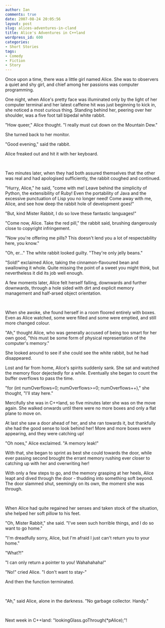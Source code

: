 ```yaml
---
author: Ian
comments: true
date: 2007-08-24 20:05:56
layout: post
slug: alices-adventures-in-cland
title: Alice's Adventures in C++land
wordpress_id: 600
categories:
- Short Stories
tags:
- Comedy
- Fiction
- Story
---
```


<div>
<p>Once upon a time, there was a little girl named Alice. She was to observers a quiet and shy girl, and chief among her passions was computer programming.</p>
<p>One night, when Alice&#039;s pretty face was illuminated only by the light of her computer terminal and her latest caffeine hit was just beginning to kick in, she noticed a most curious thing. Standing behind her, peering over her shoulder, was a five foot tall bipedal white rabbit.</p>
<p>"How queer," Alice thought. "I really must cut down on the Mountain Dew."</p>
<p>She turned back to her monitor.</p>
<p>"Good evening," said the rabbit.</p>
<p>Alice freaked out and hit it with her keyboard.</p>
<br />
<p>Two minutes later, when they had both assured themselves that the other was real and had apologised sufficiently, the rabbit coughed and continued.</p>
<p>"Hurry, Alice," he said, "come with me! Leave behind the simplicity of Python, the extensibility of Ruby! Even the portability of Java and the excessive punctuation of Lisp you no longer need! Come away with me, Alice, and see how deep the rabbit hole of development goes!"</p>
<p>"But, kind Mister Rabbit, I do so love these fantastic languages!"</p>
<p>"Come now, Alice. Take the red pill," the rabbit said, brushing dangerously close to copyright infringement.</p>
<p>"Now you&#039;re offering me pills? This doesn&#039;t lend you a lot of respectability here, you know."</p>
<p>"Oh, er..." The white rabbit looked guilty. "They&#039;re only jelly beans."</p>
<p>"Sold!" exclaimed Alice, taking the cinnamon-flavoured bean and swallowing it whole. Quite missing the point of a sweet you might think, but nevertheless it did its job well enough.</p>
<p>A few moments later, Alice felt herself falling, downwards and further downwards, through a hole sided with dirt and explicit memory management and half-arsed object orientation.</p>
<br />
<p>When she awoke, she found herself in a room floored entirely with boxes. Even as Alice watched, some were filled and some were emptied, and still more changed colour.</p>
<p>"Ah," thought Alice, who was generally accused of being too smart for her own good, "this must be some form of physical representation of the computer&#039;s memory."</p>
<p>She looked around to see if she could see the white rabbit, but he had disappeared.</p>
<p>Lost and far from home, Alice&#039;s spirits suddenly sank. She sat and watched the memory floor dejectedly for a while. Eventually she began to count the buffer overflows to pass the time.</p>
<p>"for (int numOverflows=0; numOverflows&gt;=0; numOverflows++)," she thought, "I&#039;ll stay here."</p>
<p>Mercifully she was in C++land, so five minutes later she was on the move again. She walked onwards until there were no more boxes and only a flat plane to move on.</p>
<p>At last she saw a door ahead of her, and she ran towards it, but thankfully she had the good sense to look behind her! More and more boxes were appearing, and they were catching up!</p>
<p>"Oh noes," Alice exclaimed. "A memory leak!"</p>
<p>With that, she began to sprint as best she could towards the door, while ever passing second brought the errant memory rushing ever closer to catching up with her and overwriting her!</p>
<p>With only a few steps to go, and the memory grasping at her heels, Alice leapt and dived through the door - thudding into something soft beyond. The door slammed shut, seemingly on its own, the moment she was through.</p>
<br />
<p>When Alice had quite regained her senses and taken stock of the situation, she helped her soft pillow to his feet.</p>
<p>"Oh, Mister Rabbit," she said. "I&#039;ve seen such horrible things, and I do so want to go home."</p>
<p>"I&#039;m dreadfully sorry, Alice, but I&#039;m afraid I just can&#039;t return you to your home."</p>
<p>"What?!"</p>
<p>"I can only return a pointer to you! Wahahahaha!"</p>
<p>"No!" cried Alice. "I don&#039;t want to stay-"</p>
<p>And then the function terminated.</p>
<br />
<p>"Ah," said Alice, alone in the darkness. "No garbage collector. Handy."</p>
<br />
<p>Next week in C++land: "lookingGlass.goThrough(*pAlice);"!</p>
</div>
